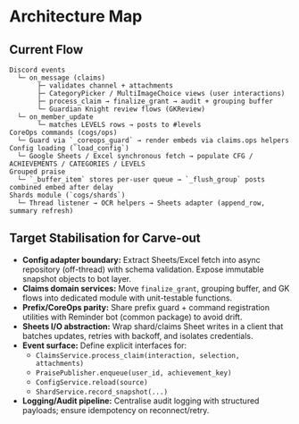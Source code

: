 # Architecture Map

## Current Flow
```
Discord events
  └─ on_message (claims)
       ├─ validates channel + attachments
       ├─ CategoryPicker / MultiImageChoice views (user interactions)
       ├─ process_claim → finalize_grant → audit + grouping buffer
       └─ Guardian Knight review flows (GKReview)
  └─ on_member_update
       └─ matches LEVELS rows → posts to #levels
CoreOps commands (cogs/ops)
  └─ Guard via `_coreops_guard` → render embeds via claims.ops helpers
Config loading (`load_config`)
  └─ Google Sheets / Excel synchronous fetch → populate CFG / ACHIEVEMENTS / CATEGORIES / LEVELS
Grouped praise
  └─ `_buffer_item` stores per-user queue → `_flush_group` posts combined embed after delay
Shards module (`cogs/shards`)
  └─ Thread listener → OCR helpers → Sheets adapter (append_row, summary refresh)
```

## Target Stabilisation for Carve-out
- **Config adapter boundary:** Extract Sheets/Excel fetch into async repository (off-thread) with schema validation. Expose immutable snapshot objects to bot layer.
- **Claims domain services:** Move `finalize_grant`, grouping buffer, and GK flows into dedicated module with unit-testable functions.
- **Prefix/CoreOps parity:** Share prefix guard + command registration utilities with Reminder bot (common package) to avoid drift.
- **Sheets I/O abstraction:** Wrap shard/claims Sheet writes in a client that batches updates, retries with backoff, and isolates credentials.
- **Event surface:** Define explicit interfaces for:
  - `ClaimsService.process_claim(interaction, selection, attachments)`
  - `PraisePublisher.enqueue(user_id, achievement_key)`
  - `ConfigService.reload(source)`
  - `ShardService.record_snapshot(...)`
- **Logging/Audit pipeline:** Centralise audit logging with structured payloads; ensure idempotency on reconnect/retry.
